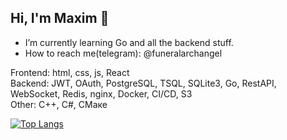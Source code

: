 ## Hi, I'm Maxim 👋

- I’m currently learning Go and all the backend stuff.
- How to reach me(telegram): @funeralarchangel

Frontend: html, css, js, React <br>
Backend: JWT, OAuth, PostgreSQL, TSQL, SQLite3, Go, RestAPI, WebSocket, Redis, nginx, Docker, CI/CD, S3 <br>
Other: C++, C#, СМаке

[![Top Langs](https://github-readme-stats.vercel.app/api/top-langs/?username=detoxique&layout=compact&theme=vision-friendly-dark)](https://github.com/anuraghazra/github-readme-stats)
<!--
**detoxique/detoxique** is a ✨ _special_ ✨ repository because its `README.md` (this file) appears on your GitHub profile.

Here are some ideas to get you started:

- 🔭 I’m currently working on ...
- 🌱 I’m currently learning ...
- 👯 I’m looking to collaborate on ...
- 🤔 I’m looking for help with ...
- 💬 Ask me about ...
- 📫 How to reach me: ...
- 😄 Pronouns: ...
- ⚡ Fun fact: ...
-->
